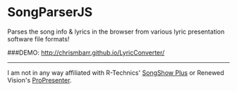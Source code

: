 SongParserJS
==================

Parses the song info &amp; lyrics in the browser from various lyric presentation software file formats!

###DEMO: http://chrismbarr.github.io/LyricConverter/

---
I am not in any way affiliated with R-Technics' [SongShow Plus](http://songshowplus.com/) or Renewed Vision's [ProPresenter](http://www.renewedvision.com/propresenter.php).
